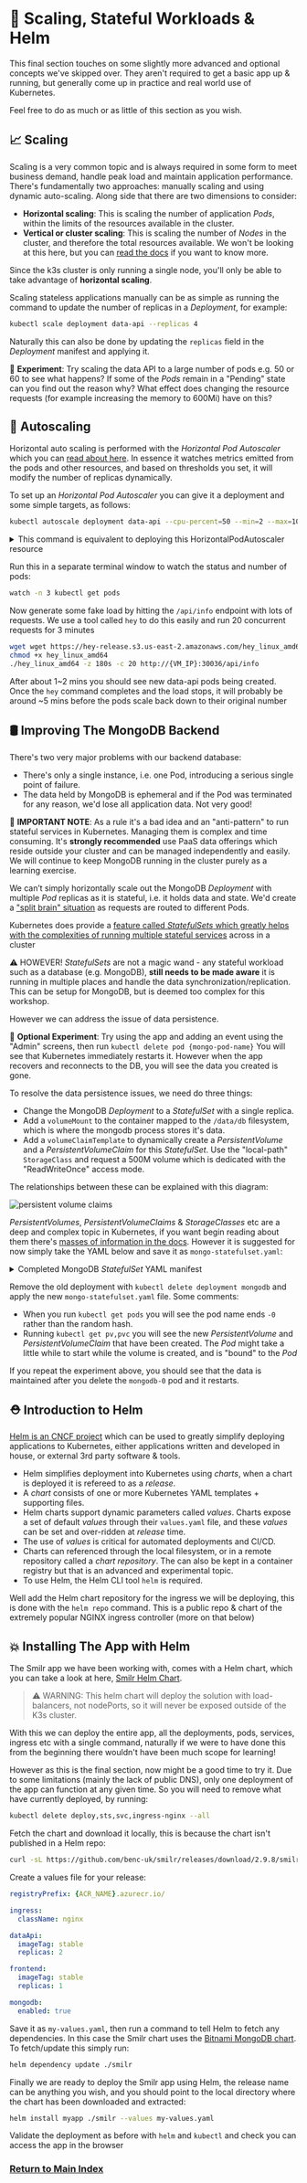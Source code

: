 # 🤯 Scaling, Stateful Workloads & Helm

This final section touches on some slightly more advanced and optional concepts we've skipped over. They aren't required to get a basic app up & running, but generally come up in practice and real world use of Kubernetes.

Feel free to do as much or as little of this section as you wish.

## 📈 Scaling

Scaling is a very common topic and is always required in some form to meet business demand, handle peak load and maintain application performance. There's fundamentally two approaches: manually scaling and using dynamic auto-scaling. Along side that there are two dimensions to consider:

- **Horizontal scaling**: This is scaling the number of application _Pods_, within the limits of the resources available in the cluster.
- **Vertical or cluster scaling**: This is scaling the number of _Nodes_ in the cluster, and therefore the total resources available. We won't be looking at this here, but you can [read the docs](https://docs.microsoft.com/en-us/azure/aks/cluster-autoscaler) if you want to know more.

Since the k3s cluster is only running a single node, you'll only be able to take advantage of **horizontal scaling**.

Scaling stateless applications manually can be as simple as running the command to update the number of replicas in a _Deployment_, for example:

```bash
kubectl scale deployment data-api --replicas 4
```

Naturally this can also be done by updating the `replicas` field in the _Deployment_ manifest and applying it.

🧪 **Experiment**: Try scaling the data API to a large number of pods e.g. 50 or 60 to see what happens? If some of the _Pods_ remain in a "Pending" state can you find out the reason why? What effect does changing the resource requests (for example increasing the memory to 600Mi) have on this?

## 🚦 Autoscaling

Horizontal auto scaling is performed with the _Horizontal Pod Autoscaler_ which you can [read about here](https://kubernetes.io/docs/tasks/run-application/horizontal-pod-autoscale/). In essence it watches metrics emitted from the pods and other resources, and based on thresholds you set, it will modify the number of replicas dynamically.

To set up an _Horizontal Pod Autoscaler_ you can give it a deployment and some simple targets, as follows:

```bash
kubectl autoscale deployment data-api --cpu-percent=50 --min=2 --max=10
```

<details markdown="1">
<summary>This command is equivalent to deploying this HorizontalPodAutoscaler resource</summary>

```yaml
kind: HorizontalPodAutoscaler
apiVersion: autoscaling/v1
metadata:
  name: data-api
spec:
  maxReplicas: 10
  minReplicas: 2
  scaleTargetRef:
    apiVersion: apps/v1
    kind: Deployment
    name: data-api
  targetCPUUtilizationPercentage: 50
```

</details>

Run this in a separate terminal window to watch the status and number of pods:

```bash
watch -n 3 kubectl get pods
```

Now generate some fake load by hitting the `/api/info` endpoint with lots of requests. We use a tool called `hey` to do this easily and run 20 concurrent requests for 3 minutes

```bash
wget wget https://hey-release.s3.us-east-2.amazonaws.com/hey_linux_amd64
chmod +x hey_linux_amd64
./hey_linux_amd64 -z 180s -c 20 http://{VM_IP}:30036/api/info
```

After about 1~2 mins you should see new data-api pods being created. Once the `hey` command completes and the load stops, it will probably be around ~5 mins before the pods scale back down to their original number

## 🛢️ Improving The MongoDB Backend

There's two very major problems with our backend database:

- There's only a single instance, i.e. one Pod, introducing a serious single point of failure.
- The data held by MongoDB is ephemeral and if the Pod was terminated for any reason, we'd lose all application data. Not very good!

🛑 **IMPORTANT NOTE**: As a rule it's a bad idea and an "anti-pattern" to run stateful services in Kubernetes. Managing them is complex and time consuming. It's **strongly recommended** use PaaS data offerings which reside outside your cluster and can be managed independently and easily. We will continue to keep MongoDB running in the cluster purely as a learning exercise.

We can’t simply horizontally scale out the MongoDB _Deployment_ with multiple _Pod_ replicas as it is stateful, i.e. it holds data and state. We'd create a ["split brain" situation](https://www.45drives.com/community/articles/what-is-split-brain/) as requests are routed to different Pods.

Kubernetes does provide a [feature called _StatefulSets_ which greatly helps with the complexities of running multiple stateful services](https://kubernetes.io/docs/concepts/workloads/controllers/statefulset/) across in a cluster

⚠️ HOWEVER! _StatefulSets_ are not a magic wand - any stateful workload such as a database (e.g. MongoDB), **still needs to be made aware** it is running in multiple places and handle the data synchronization/replication. This can be setup for MongoDB, but is deemed too complex for this workshop.

However we can address the issue of data persistence.

🧪 **Optional Experiment**: Try using the app and adding an event using the "Admin" screens, then run `kubectl delete pod {mongo-pod-name}` You will see that Kubernetes immediately restarts it. However when the app recovers and reconnects to the DB, you will see the data you created is gone.

To resolve the data persistence issues, we need do three things:

- Change the MongoDB _Deployment_ to a _StatefulSet_ with a single replica.
- Add a `volumeMount` to the container mapped to the `/data/db` filesystem, which is where the mongodb process stores it's data.
- Add a `volumeClaimTemplate` to dynamically create a _PersistentVolume_ and a _PersistentVolumeClaim_ for this _StatefulSet_. Use the "local-path" `StorageClass` and request a 500M volume which is dedicated with the "ReadWriteOnce" access mode.

The relationships between these can be explained with this diagram:

![persistent volume claims](statefulset-local-storage.png)

_PersistentVolumes_, _PersistentVolumeClaims_ & _StorageClasses_ etc are a deep and complex topic in Kubernetes, if you want begin reading about them there's [masses of information in the docs](https://kubernetes.io/docs/concepts/storage/persistent-volumes/). However it is suggested for now simply take the YAML below and save it as `mongo-statefulset.yaml`:

<details markdown="1">
<summary>Completed MongoDB <i>StatefulSet</i> YAML manifest</summary>

```yaml
kind: StatefulSet
apiVersion: apps/v1

metadata:
  name: mongodb

spec:
  serviceName: mongodb
  replicas: 1 # Important we leave this as 1
  selector:
    matchLabels:
      app: mongodb
  template:
    metadata:
      labels:
        app: mongodb
    spec:
      containers:
        - name: mongodb-container

          image: mongo:5.0
          imagePullPolicy: Always

          ports:
            - containerPort: 27017

          resources:
            requests:
              cpu: 100m
              memory: 200Mi
            limits:
              cpu: 500m
              memory: 300Mi

          readinessProbe:
            exec:
              command:
                - mongo
                - --eval
                - db.adminCommand('ping')

          env:
            - name: MONGO_INITDB_ROOT_USERNAME
              value: admin
            - name: MONGO_INITDB_ROOT_PASSWORD
              valueFrom:
                secretKeyRef:
                  name: mongo-creds
                  key: admin-password

          volumeMounts:
            - name: mongo-data
              mountPath: /data/db

  volumeClaimTemplates:
    - metadata:
        name: mongo-data
      spec:
        accessModes: ["ReadWriteOnce"]
        storageClassName: local-path
        resources:
          requests:
            storage: 500M
```

</details>

Remove the old deployment with `kubectl delete deployment mongodb` and apply the new `mongo-statefulset.yaml` file. Some comments:

- When you run `kubectl get pods` you will see the pod name ends `-0` rather than the random hash.
- Running `kubectl get pv,pvc` you will see the new _PersistentVolume_ and _PersistentVolumeClaim_ that have been created. The _Pod_ might take a little while to start while the volume is created, and is "bound" to the _Pod_

If you repeat the experiment above, you should see that the data is maintained after you delete the `mongodb-0` pod and it restarts.

## ⛑️ Introduction to Helm

[Helm is an CNCF project](https://helm.sh/) which can be used to greatly simplify deploying applications to Kubernetes, either applications written and developed in house, or external 3rd party software & tools.

- Helm simplifies deployment into Kubernetes using _charts_, when a chart is deployed it is refereed to as a _release_.
- A _chart_ consists of one or more Kubernetes YAML templates + supporting files.
- Helm charts support dynamic parameters called _values_. Charts expose a set of default _values_ through their `values.yaml` file, and these _values_ can be set and over-ridden at _release_ time.
- The use of _values_ is critical for automated deployments and CI/CD.
- Charts can referenced through the local filesystem, or in a remote repository called a _chart repository_. The can also be kept in a container registry but that is an advanced and experimental topic.
- To use Helm, the Helm CLI tool `helm` is required.

Well add the Helm chart repository for the ingress we will be deploying, this is done with the `helm repo` command. This is a public repo & chart of the extremely popular NGINX ingress controller (more on that below)

## 💥 Installing The App with Helm

The Smilr app we have been working with, comes with a Helm chart, which you can take a look at here, [Smilr Helm Chart](https://github.com/benc-uk/smilr/tree/master/kubernetes/helm/smilr). 

> ⚠️ WARNING: This helm chart will deploy the solution with load-balancers, not nodePorts, so it will never be exposed outside of the K3s cluster.

With this we can deploy the entire app, all the deployments, pods, services, ingress etc with a single command, naturally if we were to have done this from the beginning there wouldn't have been much scope for learning!

However as this is the final section, now might be a good time to try it. Due to some limitations (mainly the lack of public DNS), only one deployment of the app can function at any given time. So you will need to remove what have currently deployed, by running:

```bash
kubectl delete deploy,sts,svc,ingress-nginx --all
```

Fetch the chart and download it locally, this is because the chart isn't published in a Helm repo:

```bash
curl -sL https://github.com/benc-uk/smilr/releases/download/2.9.8/smilr-chart.tar.gz | tar -zx
```

Create a values file for your release:

```yaml
registryPrefix: {ACR_NAME}.azurecr.io/

ingress:
  className: nginx

dataApi:
  imageTag: stable
  replicas: 2

frontend:
  imageTag: stable
  replicas: 1

mongodb:
  enabled: true
```

Save it as `my-values.yaml`, then run a command to tell Helm to fetch any dependencies. In this case the Smilr chart uses the [Bitnami MongoDB chart](https://github.com/bitnami/charts/tree/master/bitnami/mongodb). To fetch/update this simply run:

```bash
helm dependency update ./smilr
```

Finally we are ready to deploy the Smilr app using Helm, the release name can be anything you wish, and you should point to the local directory where the chart has been downloaded and extracted:

```bash
helm install myapp ./smilr --values my-values.yaml
```

Validate the deployment as before with `helm` and `kubectl` and check you can access the app in the browser

### [Return to Main Index](../../readme.md)
